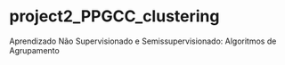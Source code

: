 # project2_PPGCC_clustering
Aprendizado Não Supervisionado e Semissupervisionado: Algoritmos de Agrupamento
